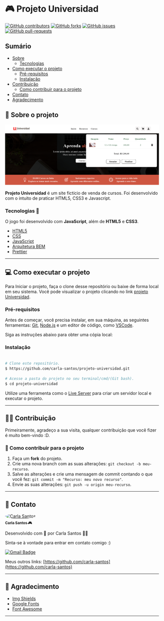 # :video_game: Projeto Universidad

[![GitHub contributors](https://img.shields.io/github/contributors/carla-santos/projeto-universidad?color=blue&label=Colaboradores&style=for-the-badge)](https://github.com/carla-santos/descubra-numero/graphs/contributors)
[![GitHub forks](https://img.shields.io/github/forks/carla-santos/projeto-universidad?color=green&style=for-the-badge)](https://github.com/carla-santos/descubra-numero/network/members)
[![GitHub issues](https://img.shields.io/github/issues/carla-santos/projeto-universidad?color=red&style=for-the-badge)](https://github.com/carla-santos/descubra-numero/issues)
[![GitHub pull-requests](https://img.shields.io/github/issues-pr/carla-santos/projeto-universidad?color=pink&style=for-the-badge)](https://github.com/carla-santos/descubra-numero/pulls)

## Sumário

- [Sobre](#sobre-o-projeto)
   - [Tecnologias](#tecnologias)    
- [Como executar o projeto](#como-executar-o-projeto)
   - [Pré-requisitos](#pre-requisitos)
   - [Instalação](#instalacao)    
- [Contribuição](#contribuicao)
  - [Como contribuir para o projeto](#como-contribuir-para-o-projeto) 
- [Contato](#contato)
- [Agradecimento](#agradecimento)

## :green_book: Sobre o projeto <a name = "sobre-o-projeto"></a>

[![Screenshot](https://github.com/carla-santos/projeto-universidad/blob/main/img/screenshot.png)](https://carla-santos.github.io/projeto-universidad/)

**Projeto Universidad** é um site fictício de venda de cursos. Foi desenvolvido com o intuito de praticar HTML5, CSS3 e Javascript.
### Tecnologias <a name = "tecnologias"></a> :wrench:

O jogo foi desenvolvido com **JavaScript**, além de **HTML5** e **CSS3**.

- [HTML5](https://developer.mozilla.org/pt-BR/docs/Web/HTML)
- [CSS](https://developer.mozilla.org/pt-BR/docs/Web/CSS)
- [JavaScript](https://developer.mozilla.org/pt-BR/docs/Web/JavaScript)
- [Arquitetura BEM](http://getbem.com/)
- [Prettier](https://prettier.io/)

---

## :computer: Como executar o projeto <a name = "como-executar-o-projeto"></a>

Para Iniciar o projeto, faça o clone desse repositório ou baixe de forma local em seu sistema. 
Você pode visualizar o projeto clicando no link [projeto Universidad](https://carla-santos.github.io/projeto-universidad/).

### Pré-requisitos <a name = "pre-requisitos"></a>

Antes de começar, você precisa instalar, em sua máquina, as seguintes ferramentas: [Git](https://git-scm.com/), [Node.js](https://nodejs.org/en/) 
e um editor de código, como [VSCode](https://code.visualstudio.com/).

Siga as instruções abaixo para obter uma cópia local: 

### Instalação <a name = "instalacao"></a>

```bash

# Clone este repositório.
$ https://github.com/carla-santos/projeto-universidad.git

# Acesse a pasta do projeto no seu terminal/cmd/(Git bash).
$ cd projeto-universidad

```
Utilize uma ferramenta como o [Live Server](https://marketplace.visualstudio.com/items?itemName=ritwickdey.LiveServer) para criar um servidor local e executar o projeto.

---

## 👨‍💻 Contribuição <a name = "contribuicao"></a>

Primeiramente, agradeço a sua visita, qualquer contribuição que você fizer é muito bem-vindo :D.

### 💪 Como contribuir para o projeto <a name = "como-contribuir-para-o-projeto"></a>

1. Faça um **fork** do projeto.
2. Crie uma nova branch com as suas alterações: `git checkout -b meu-recurso`.
3. Salve as alterações e crie uma mensagem de commit contando o que você fez: `git commit -m "Recurso: meu novo recurso"`.
4. Envie as suas alterações: `git push -u origin meu-recurso`.

---

## :email: Contato <a name = "contato"></a>  

<a href="https://github.com/carla-santos">
 <img style="border-radius: 50%;" src="https://avatars.githubusercontent.com/u/73856489?v=4" width="100px;" alt="Carla Santos"/>
 <br />
 <sub><b>Carla Santos 🎮</b></sub></a>

Desenvolvido com 🧡 por Carla Santos 👋🏽

Sinta-se à vontade para entrar em contato comigo :)

[![Gmail Badge](https://img.shields.io/badge/-carla.devjs@gmail.com-D14836?style=for-the-badge&logo=gmail&logoColor=white&link=mailto:tgmarinho@gmail.com)](mailto:carla.devjs@gmail.com)

Meus outros links: [https://github.com/carla-santos](https://github.com/carla-santos)

---

## 🚀 Agradecimento <a name = "agradecimento"></a>  

- [Img Shields](https://shields.io)
- [Google Fonts](https://fonts.google.com/)
- [Font Awesome](https://fontawesome.com)

---
